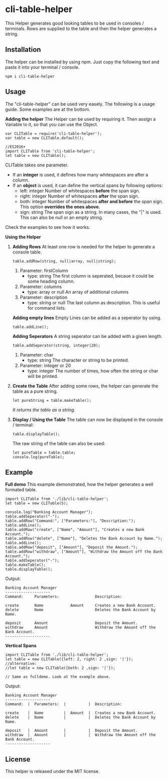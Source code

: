 


# cli-table-helper
This Helper generates good looking tables to be used in consoles / terminals. Rows are supplied to the table and then the helper generates a string.
## Installation
The helper can be installed by using npm. Just copy the following text and paste it into your terminal / console.

    npm i cli-table-helper

## Usage
The "cli-table-helper" can be used very easely. The following is a usage guide. Some examples are at the bottom.

**Adding the helper**
The Helper can be used by requiring it. Then assign a Variable to it, so that you can use the Object.

    var CLITable = require('cli-table-helper');
    var table = new CLITable.default();
    
    //ES2016+
    import CLITable from 'cli-table-helper';
    let table = new CLITable();
    
CLITable takes one parameter. 
- If an **integer** is used, it defines how many whitespaces are after a column. 
- If an **object** is used, it can define the vertical spans by following options:
	- left: integer
	Number of whitespaces **before** the span sign.
	- right: integer
	Number of whitespaces **after** the span sign.
	- both: integer
	Number of whitespaces **after and before** the span sign. This option **overrides the ones above.**
	- sign: string
	The span sign as a string. In many cases, the "|" is used. This can also be null or an empty string.
	
Check the examples to see how it works.

**Using the Helper**

 1. **Adding Rows**
	 At least one row is needed for the helper to generate a console table.
	 
	    table.addRow(string, null|array, null|string);
	
	1. Parameter: firstColumn
		- type: string
		The first column is seperated, becaue it could be some heading column.
	2. Parameter: columns
		- type: array or null
		An array of additional columns
	3. Parameter: description
		- type: string or null
		The last column as description. This is useful for command lists.
		
	**Adding empty lines**
	Empty Lines can be added as a seperator by using.

	    table.addLine();
	    
	**Adding Seperators**
	A string seperator can be added with a given length.

	    table.addSeperator(string, integer|20);
	   1. Parameter: char
	       - type: string
	       The character or string to be printed.
	   2. Parameter: integer or 20
	       - type: integer
	       The number of times, how often the string or char will be printed.
	
2. **Create the Table**
	After adding some rows, the helper can generate the table as a pure string. 
	
	   let pureString = table.makeTable();
    
    *It returns the table as a string.*   
 3. **Display / Using the Table**
	 The table can now be displayed in the console / terminal:

        table.displayTable();

	The raw string of the table can also be used:

	    let pureTable = table.table;
	    console.log(pureTable);

 
## Example
**Full demo**
This example demonstrated, how the helper generates a well formated table.

    import CLITable from './lib/cli-table-helper';
    let table = new CLITable(5);
    
    console.log("Banking Account Manager");
    table.addSeperator("-");
    table.addRow("Command:", ["Parameters:"], "Description:");
    table.addLine();
    table.addRow("create", ["Name", "Amount"], "Creates a new Bank Account.");
    table.addRow("delete", ["Name"], "Deletes the Bank Account by Name.");
    table.addLine();
    table.addRow("deposit", ["Amount"], "Deposit the Amount.");
    table.addRow("withdraw", ["Amount"], "Withdraw the Amount off the Bank Account.");
    table.addSeperator("-");
    table.makeTable();
    table.displayTable();

Output:

    Banking Account Manager
    --------------------
    Command:     Parameters:                Description:
    
    create       Name            Amount     Creates a new Bank Account.
    delete       Name                       Deletes the Bank Account by Name.
    
    deposit      Amount                     Deposit the Amount.
    withdraw     Amount                     Withdraw the Amount off the Bank Account.
    --------------------

**Vertical Spans**

    import CLITable from './lib/cli-table-helper';
    let table = new CLITable({left: 2, right: 2 ,sign: '|'});
    //alternative:
    //let table = new CLITable({both: 2 ,sign: '|'});
    
    // Same as fulldemo. Look at the example above.
Output:

    Banking Account Manager
    --------------------
    Command:  |  Parameters:  |          |  Description:
    
    create    |  Name         |  Amount  |  Creates a new Bank Account.
    delete    |  Name         |          |  Deletes the Bank Account by Name.
    
    deposit   |  Amount       |          |  Deposit the Amount.
    withdraw  |  Amount       |          |  Withdraw the Amount off the Bank Account.
    --------------------

## License
This helper is released under the MIT license.
